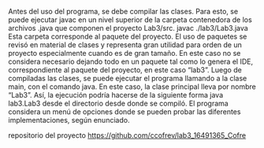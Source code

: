 Antes del uso del programa, se debe compilar las clases. Para esto, se puede ejecutar javac en un nivel superior de la carpeta contenedora de los archivos .java que componen el proyecto Lab3/src.
javac ./lab3/Lab3.java
 Esta carpeta corresponde al paquete del proyecto. El uso de paquetes se revisó en material de clases y representa gran utilidad para orden de un proyecto especialmente cuando es de gran tamaño. En este caso no se considera necesario dejando todo en un paquete tal como lo genera el IDE, correspondiente al paquete del proyecto, en este caso “lab3”. 
Luego de compiladas las clases, se puede ejecutar el programa llamando a la clase main, con el comando java.
En este caso, la clase principal lleva por nombre “Lab3”. Así, la ejecución podría hacerse de la siguiente forma
java lab3.Lab3
desde el directorio desde donde se compiló.
El programa considera un menú de opciones donde se pueden probar las diferentes implementaciones, según enunciado.


repositorio del proyecto
https://github.com/ccofrev/lab3_16491365_Cofre
